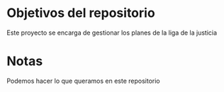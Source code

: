 # Objetivos del repositorio

Este proyecto se encarga de gestionar los planes de la liga de la justicia

# Notas

Podemos hacer lo que queramos en este repositorio



